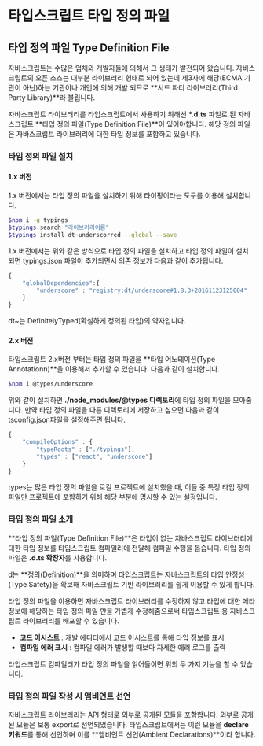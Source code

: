 # 타입스크립트 타입 정의 파일

## 타입 정의 파일 Type Definition File

 자바스크립트는 수많은 업체와 개발자들에 의해서 그 생태가 발전되어 왔습니다. 자바스크립트의 오픈 소스는 대부분 라이브러리 형태로 되어 있는데 제3자에 해당\(ECMA 기관이 아닌\)하는 기관이나 개인에 의해 개발 되므로 **서드 파티 라이브러리\(Third Party Library\)**라 불립니다.

 자바스크립트 라이브러리를 타입스크립트에서 사용하기 위해선 **\*.d.ts** 파일로 된 자바스크립트 **타입 정의 파일\(Type Definition File\)**이 있어야합니다. 해당 정의 파일은 자바스크립트 라이브러리에 대한 타입 정보를 포함하고 있습니다. 

### 타입 정의 파일 설치

#### 1.x 버전

 1.x 버전에서는 타입 정의 파일을 설치하기 위해 타이핑이라는 도구를 이용해 설치합니다. 

```bash
$npm i -g typings
$typings search "라이브러리이름"
$typings install dt~underscorred --global --save
```

1.x 버전에서는 위와 같은 방식으로 타입 정의 파일을 설치하고 타입 정의 파일이 설치 되면 typings.json 파일이 추가되면서 의존 정보가 다음과 같이 추가됩니다.

```javascript
{
    "globalDependencies":{
        "underscore" : "registry:dt/underscore#1.8.3+20161123125004"
    }
}
```

 dt~는 DefinitelyTyped\(확실하게 정의된 타입\)의 약자입니다. 

#### 2.x 버전

 타입스크립트 2.x버전 부터는 타입 정의 파일을 **타입 어노테이션\(Type Annotationn\)**을 이용해서 추가할 수 있습니다. 다음과 같이 설치합니다.

```bash
$npm i @types/underscore
```

 위와 같이 설치하면 **./node\_modules/@types 디렉토리**에 타입 정의 파일을 모아줍니다. 만약 타입 정의 파일을 다른 디렉토리에 저장하고 싶으면 다음과 같이 tsconfig.json파일을 설정해주면 됩니다.

```javascript
{
    "compileOptions" : {
        "typeRoots" : ["./typings"],
        "types" : ["react", "underscore"]
    }
}
```

 types는 많은 타입 정의 파일을 로컬 프로젝트에 설치했을 때, 이들 중 특정 타입 정의 파일만 프로젝트에 포함하기 위해 해당 부분에 명시할 수 있는 설정입니다. 



### 타입 정의 파일 소개 

 **타입 정의 파일\(Type Definition File\)**은 타입이 없는 자바스크립트 라이브러리에 대한 타입 정보를 타입스크립트 컴파일러에 전달해 컴파일 수행을 돕습니다. 타입 정의 파일은 **.d.ts 확장자**를 사용합니다. 

 d는 **정의\(Definition\)**을 의미하며 타입스크립트는 자바스크립트의 타입 안정성\(Type Safety\)을 확보해 자바스크립트 기반 라이브러리를 쉽게 이용할 수 있게 합니다. 

타입 정의 파일을 이용하면 자바스크립트 라이브러리를 수정하지 않고 타입에 대한 메타 정보에 해당하는 타입 정의 파일 만을 가볍게 수정해줌으로써 타입스크립트 용  자바스크립트 라이브러리를 배포할 수 있습니다.

* **코드 어시스트** : 개발 에디터에서 코드 어시스트를 통해 타입 정보를 표시
* **컴파일 에러 표시** : 컴파일 에러가 발생할 때보다 자세한 에러 로그를 출력 

 타입스크립트 컴파일러가 타입 정의 파일을 읽어들이면 위의 두 가지 기능을 할 수 있습니다.

### 타입 정의 파일 작성 시 앰비언트 선언

 자바스크립트 라이브러리는 API 형태로 외부로 공개된 모듈을 포함합니다. 외부로 공개된 모듈은 보통 export로 선언되었습니다. 타입스크립트에서는 이런 모듈을 **declare 키워드**를 통해 선언하며 이를 **앰비언트 선언\(Ambient Declarations\)**이라 합니다. 

